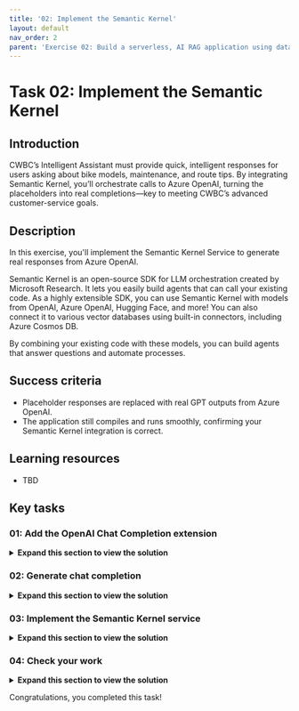 ```yaml
---
title: '02: Implement the Semantic Kernel'
layout: default
nav_order: 2
parent: 'Exercise 02: Build a serverless, AI RAG application using data from Azure Cosmos DB'
---
```


# Task 02: Implement the Semantic Kernel

## Introduction
CWBC’s Intelligent Assistant must provide quick, intelligent responses for users asking about bike models, maintenance, and route tips. By integrating Semantic Kernel, you’ll orchestrate calls to Azure OpenAI, turning the placeholders into real completions—key to meeting CWBC’s advanced customer-service goals.

## Description
In this exercise, you'll implement the Semantic Kernel Service to generate real responses from Azure OpenAI. 

Semantic Kernel is an open-source SDK for LLM orchestration created by Microsoft Research. It lets you easily build agents that can call your existing code. As a highly extensible SDK, you can use Semantic Kernel with models from OpenAI, Azure OpenAI, Hugging Face, and more! You can also connect it to various vector databases using built-in connectors, including Azure Cosmos DB. 

By combining your existing code with these models, you can build agents that answer questions and automate processes.

## Success criteria
 - Placeholder responses are replaced with real GPT outputs from Azure OpenAI.
 - The application still compiles and runs smoothly, confirming your Semantic Kernel integration is correct.


## Learning resources
 - TBD

## Key tasks

### 01: Add the OpenAI Chat Completion extension

<details markdown="block"> 
  <summary><strong>Expand this section to view the solution</strong></summary> 

To start, CWBC wants the Intelligent Assistant to handle user questions like “Which bikes are best for commuting?” You’ll enable Azure OpenAI’s Chat Completion to generate answers, the basis for advanced capabilities like context awareness.
In this lab, you'll use two Semantic Kernel OpenAI Service Extensions and the Semantic Kernel Azure Cosmos DB NoSQL Vector Store connector. You'll start by adding the OpenAI Chat Completion extension to generate responses from the LLM.

1. Within the project folder in VS Code, find and open the file:

    **src/cosmos-copilot.WebApp/Services/`SemanticKernelService.cs**:

    ![04bv4iwl.jpg](../../media/04bv4iwl.jpg)

1. Select **Ctrl+F** to find the **public SemanticKernelService** constructor with the following signature: 

    ```csharp
    public SemanticKernelService(OpenAIClient openAiClient, CosmosClient cosmosClient, IOptions<OpenAi> openAIOptions, IOptions<CosmosDb> cosmosOptions)
    ```

    ![2p91p2p0.jpg](../../media/2p91p2p0.jpg)

1. Select **Ctrl+F** to find the line containing **var builder = Kernel.CreateBuilder();** within that constructor. 

1. Below this line, add the extension for OpenAI chat completions:

    ```csharp
    // Add Azure OpenAI chat completion service
    builder.AddOpenAIChatCompletion(modelId: completionDeploymentName, openAIClient: openAiClient);
    ```

    ![kutunlco.jpg](../../media/kutunlco.jpg)

    {: .note }
    > The builder with this new line will initialize and inject a built-in service from OpenAI. **Chat Completion** refers to response generation from a GPT model.

    {: .note }
    > This lab requires copying code from the instructions into Visual Studio Code. For proper formatting while copying code blocks longer than one line, you’ll need to manually tab the 2nd+ lines of code. Multiple lines can be selected and tabbed.

</details>

### 02: Generate chat completion

<details markdown="block"> 
  <summary><strong>Expand this section to view the solution</strong></summary> 

After wiring up chat completion, you can finally replace placeholder text with actual GPT outputs. This is the first time your Intelligent Assistant answers real questions, showcasing the AI-driven heart of CWBC’s new approach to bike support.

1. In the same file, find line containing the **GetChatCompletionAsync`()** method. 

1. Within the method, below the line for **var skChatHistory**, add a new line to add the **_systemPrompt** value as a system message.

    ```csharp
    skChatHistory.AddSystemMessage(_systemPrompt);
    ```

    ![evd7miey.jpg](../../media/evd7miey.jpg)

    {: .note }
    > You can find the **_systemPrompt** definition at the top of the **SemanticKernelService.cs** file. The system prompt instructs the LLM how to respond and allows developers to guide the model depending on their use case.

1. Directly below the system message you added, add a **foreach** loop to prepare messages from the user to be sent to the LLM. 

    ```csharp
    foreach (var message in contextWindow)
    {
        skChatHistory.AddUserMessage(message.Prompt);
        if (message.Completion != string.Empty)
            skChatHistory.AddAssistantMessage(message.Completion);
    }
    ```

    ![z0fou4a5.jpg](../../media/z0fou4a5.jpg)

    {: .note }
    > You'll get to know why this is a **List** object in a future exercise. At this point, it only contains a single user prompt.

1. Comment out the next 3 lines of code (**string**, **int**, and **await**), below the foreach loop, with the following:

    ```csharp
    //string completion = "Place holder response";
    //int tokens = 0;
    //await Task.Delay(0);

    PromptExecutionSettings settings = new()
    {
        ExtensionData = new Dictionary<string, object>()
        {
            { "temperature", 0.2 },
            { "top_p", 0.7 },
            { "max_tokens", 1000  }
        }
    };
    var result = await kernel.GetRequiredService<IChatCompletionService>().GetChatMessageContentAsync(skChatHistory, settings);

    ChatTokenUsage completionUsage = (ChatTokenUsage)result.Metadata!["Usage"]!;

    string completion = result.Items[0].ToString()!;
    int tokens = completionUsage.OutputTokenCount;
    ```

    ![h6a2xwm2.jpg](../../media/h6a2xwm2.jpg)

    {: .note }
    > This executes the call to Azure OpenAI using the Semantic Kernel extension configured earlier. You'll get the completion text and tokens consumed to return to the user. 

1. You'll also use the chat completion extension to generate a summary of the chat to display in the UI. In the same file, find the **SummarizeConversationAsync`()** method. 

1. Comment out the placeholder code and add the following code above the existing **return** statement, by replacing with the following:

    ```csharp
    //await Task.Delay(0);
    //string completion = "Placeholder summary";

    var skChatHistory = new ChatHistory();
    skChatHistory.AddSystemMessage(_summarizePrompt);
    skChatHistory.AddUserMessage(conversation);

    PromptExecutionSettings settings = new()
    {
        ExtensionData = new Dictionary<string, object>()
        {
            { "temperature", 0.0 },
            { "top_p", 1.0 },
            { "max_tokens", 100 }
        }
    };
    var result = await kernel.GetRequiredService<IChatCompletionService>().GetChatMessageContentAsync(skChatHistory, settings);

    string completion = result.Items[0].ToString()!;
    ```

    ![h6ta7gpo.jpg](../../media/h6ta7gpo.jpg)

    {: .important }
   > This code has a similar flow for generating a completion using the Semantic Kernel OpenAI chat completion extension, however, notice the system prompt you're passing in is different. The **_summarizePrompt** instructs the model to provide a short summary that we’ll use to name the chat.

1. Save the file by selecting **File** in the upper left of the window, then select **Save**.
</details>

### 03: Implement the Semantic Kernel service

<details markdown="block"> 
  <summary><strong>Expand this section to view the solution</strong></summary> 

To keep things organized, you’ll create a dedicated service that handles AI logic. CWBC aims for a maintainable system—when future updates roll in (like advanced route-finding), they can simply plug into this well-structured AI layer.
You now need to take our completed Semantic Kernel service and use it in the **ChatService.cs** for our lab.

1. In VS Code's left **EXPLORER** pane, select **ChatService.cs** under the same **Services** subfolder.

    ![h4471tn7.jpg](../../media/h4471tn7.jpg)

1. Select **Ctrl+F** to find the **GetChatCompletionAsync`()** function. 

    {: .note }
    > You need to modify this function to use our new Semantic Kernel implementation. 
    
1. Comment out the 2 placeholder **chatMessage** lines, and add lines to create a list of messages from the user prompt and call our Semantic Kernel service, using the following:

    ```csharp
    //chatMessage.Completion = "Place holder response";
    //chatMessage.CompletionTokens = 0;

    List<Message> messages = new List<Message>() { chatMessage };
    (chatMessage.Completion, chatMessage.CompletionTokens) = await _semanticKernelService.GetChatCompletionAsync(messages);
    ```

    ![30hwamwq.jpg](../../media/30hwamwq.jpg)

1. Save the **ChatService.cs** file.
</details>

### 04: Check your work

<details markdown="block"> 
  <summary><strong>Expand this section to view the solution</strong></summary> 

    Time for a quick spin around the block. Run the application, ask a simple question (like “**What are the most expensive bikes?** ”), and see if the assistant replies with more than a placeholder. A successful test ensures the AI engine is functioning correctly.

1. In the VS Code terminal, start the application again.

    ```
    dotnet run
    ```

1. Select **Ctrl+click** on the URL on the **Login to the dashboard** line again to open the .NET Aspire dashboard. 

    ![qzzrpnbe.jpg](../../media/qzzrpnbe.jpg)

1. Select the **http://localhost:8100** endpoint to launch the chat application.

1. Select **Create New Chat** on the left.

1. Enter **What are the most expensive bikes?** 

    {: .note }
    > You should see output similar to the following. Don't worry if it's not identical.

    ![pmo2g8bw.jpg](../../media/pmo2g8bw.jpg)

1. Keep the application running, as you'll use this same session in the next exercise.

#### Is your application not working or throwing exceptions? Compare your code against this example.


 1. Review the **GetChatCompletionAsync()** function in the **SemanticKernelService.cs** to make sure that your code matches this sample.
 
    ```csharp
    public async Task<(string completion, int tokens)> GetChatCompletionAsync(List<Message> contextWindow)
    {
        var skChatHistory = new ChatHistory();
        skChatHistory.AddSystemMessage(_systemPrompt);

        foreach (var message in contextWindow)
        {
           skChatHistory.AddUserMessage(message.Prompt);
           if (message.Completion != string.Empty)
               skChatHistory.AddAssistantMessage(message.Completion);
        }

        PromptExecutionSettings settings = new()
        {
           ExtensionData = new Dictionary<string, object>()
           {
               { "temperature", 0.2 },
               { "top_p", 0.7 },
               { "max_tokens", 1000  }
           }
        };
        var result = await kernel.GetRequiredService<IChatCompletionService>().GetChatMessageContentAsync(skChatHistory, settings);

        ChatTokenUsage completionUsage = (ChatTokenUsage)result.Metadata!["Usage"]!;

        string completion = result.Items[0].ToString()!;
        int tokens = completionUsage.OutputTokenCount;

        return (completion, tokens);
    }
    ```

 1. Review the **SummarizeConversationAsync()** function in the **SemanticKernelService.cs** to make sure that your code matches this sample.
 
    ```csharp
    public async Task<string> SummarizeConversationAsync(string conversation)
    {
        var skChatHistory = new ChatHistory();
        skChatHistory.AddSystemMessage(_summarizePrompt);
        skChatHistory.AddUserMessage(conversation);

        PromptExecutionSettings settings = new()
        {
            ExtensionData = new Dictionary<string, object>()
            {
                { "temperature", 0.0 },
                { "top_p", 1.0 },
                { "max_tokens", 100 }
            }
        };
        var result = await kernel.GetRequiredService<IChatCompletionService>().GetChatMessageContentAsync(skChatHistory, settings);

        string completion = result.Items[0].ToString()!;

        return completion;
    }
    ```
</details>


Congratulations, you completed this task!
